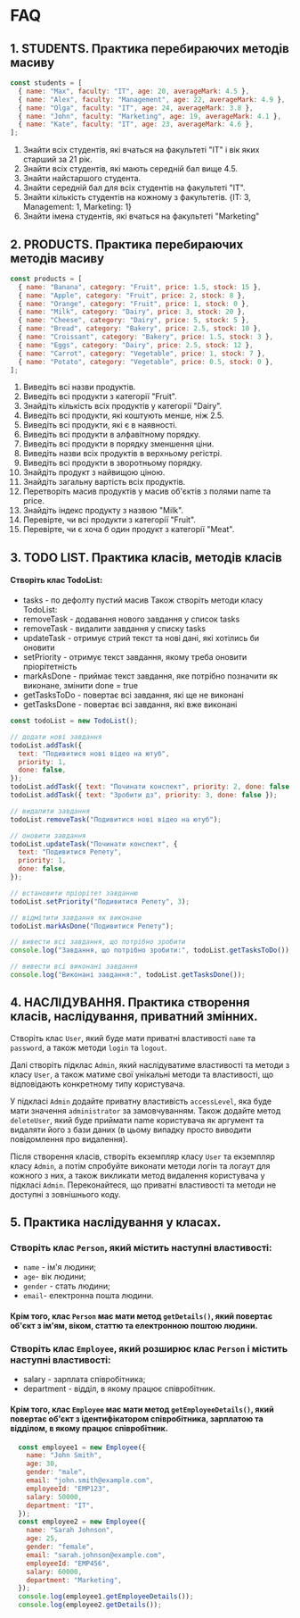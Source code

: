 # FAQ

## 1. STUDENTS. Практика перебираючих методів масиву

```js
const students = [
  { name: "Max", faculty: "IT", age: 20, averageMark: 4.5 },
  { name: "Alex", faculty: "Management", age: 22, averageMark: 4.9 },
  { name: "Olga", faculty: "IT", age: 24, averageMark: 3.8 },
  { name: "John", faculty: "Marketing", age: 19, averageMark: 4.1 },
  { name: "Kate", faculty: "IT", age: 23, averageMark: 4.6 },
];
```

1. Знайти всіх студентів, які вчаться на факультеті "IT" і вік яких старший за 21 рік.
2. Знайти всіх студентів, які мають середній бал вище 4.5.
3. Знайти найстаршого студента.
4. Знайти середній бал для всіх студентів на факультеті "IT".
5. Знайти кількість студентів на кожному з факультетів. {IT: 3, Management: 1, Marketing: 1}
6. Знайти імена студентів, які вчаться на факультеті "Marketing"

## 2. PRODUCTS. Практика перебираючих методів масиву

```js
const products = [
  { name: "Banana", category: "Fruit", price: 1.5, stock: 15 },
  { name: "Apple", category: "Fruit", price: 2, stock: 8 },
  { name: "Orange", category: "Fruit", price: 1, stock: 0 },
  { name: "Milk", category: "Dairy", price: 3, stock: 20 },
  { name: "Cheese", category: "Dairy", price: 5, stock: 5 },
  { name: "Bread", category: "Bakery", price: 2.5, stock: 10 },
  { name: "Croissant", category: "Bakery", price: 1.5, stock: 3 },
  { name: "Eggs", category: "Dairy", price: 2.5, stock: 12 },
  { name: "Carrot", category: "Vegetable", price: 1, stock: 7 },
  { name: "Potato", category: "Vegetable", price: 0.5, stock: 0 },
];
```

1. Виведіть всі назви продуктів.
2. Виведіть всі продукти з категорії "Fruit".
3. Знайдіть кількість всіх продуктів у категорії "Dairy".
4. Виведіть всі продукти, які коштують менше, ніж 2.5.
5. Виведіть всі продукти, які є в наявності.
6. Виведіть всі продукти в алфавітному порядку.
7. Виведіть всі продукти в порядку зменшення ціни.
8. Виведіть назви всіх продуктів в верхньому регістрі.
9. Виведіть всі продукти в зворотньому порядку.
10. Знайдіть продукт з найвищою ціною.
11. Знайдіть загальну вартість всіх продуктів.
12. Перетворіть масив продуктів у масив об'єктів з полями name та price.
13. Знайдіть індекс продукту з назвою "Milk".
14. Перевірте, чи всі продукти з категорії "Fruit".
15. Перевірте, чи є хоча б один продукт з категорії "Meat".

## 3. TODO LIST. Практика класів, методів класів

#### Створіть клас TodoList:

- tasks - по дефолту пустий масив
  Також створіть методи класу TodoList:
- removeTask - додавання нового завдання у список tasks
- removeTask - видалити завдання у списку tasks
- updateTask - отримує стрий текст та нові дані, які хотілись би оновити
- setPriority - отримує текст завдання, якому треба оновити пріорітетність
- markAsDone - приймає текст завдання, яке потрібно позначити як виконане, змінити done = true
- getTasksToDo - повертає всі завдання, які ще не виконані
- getTasksDone - повертає всі завдання, які вже виконані

```js
const todoList = new TodoList();

// додати нові завдання
todoList.addTask({
  text: "Подивитися нові відео на ютуб",
  priority: 1,
  done: false,
});
todoList.addTask({ text: "Починати конспект", priority: 2, done: false });
todoList.addTask({ text: "Зробити дз", priority: 3, done: false });

// видалити завдання
todoList.removeTask("Подивитися нові відео на ютуб");

// оновити завдання
todoList.updateTask("Починати конспект", {
  text: "Подивитися Репету",
  priority: 1,
  done: false,
});

// встановити пріорітет завданню
todoList.setPriority("Подивитися Репету", 3);

// відмітити завдання як виконане
todoList.markAsDone("Подивитися Репету");

// вивести всі завдання, що потрібно зробити
console.log("Завдання, що потрібно зробити:", todoList.getTasksToDo());

// вивести всі виконані завдання
console.log("Виконані завдання:", todoList.getTasksDone());
```

## 4. НАСЛІДУВАННЯ. Практика створення класів, наслідування, приватний змінних.

Створіть клас `User`, який буде мати приватні властивості `name` та `password`, а також методи `login` та `logout`.

Далі створіть підклас `Admin`, який наслідуватиме властивості та методи з класу `User`, а також матиме свої унікальні методи та властивості, що відповідають конкретному типу користувача.

У підкласі `Admin` додайте приватну властивість `accessLevel`, яка буде мати значення `administrator` за замовчуванням. Також додайте метод `deleteUser`, який буде приймати name користувача як аргумент та видаляти його з бази даних (в цьому випадку просто виводити повідомлення про видалення).

Після створення класів, створіть екземпляр класу `User` та екземпляр класу `Admin`, а потім спробуйте виконати методи логін та логаут для кожного з них, а також викликати метод видалення користувача у підкласі `Admin`. Переконайтеся, що приватні властивості та методи не доступні з зовнішнього коду.

## 5. Практика наслідування у класах.

### Cтворіть клас `Person`, який містить наступні властивості:

- `name` - ім'я людини;
- `age`- вік людини;
- `gender` - стать людини;
- `email`- електронна пошта людини.

#### Крім того, клас `Person` має мати метод `getDetails()`, який повертає об'єкт з ім'ям, віком, статтю та електронною поштою людини.

### Створіть клас `Employee`, який розширює клас `Person` і містить наступні властивості:

- salary - зарплата співробітника;
- department - відділ, в якому працює співробітник.

#### Крім того, клас `Employee` має мати метод `getEmployeeDetails()`, який повертає об'єкт з ідентифікатором співробітника, зарплатою та відділом, в якому працює співробітник.
```js
  const employee1 = new Employee({
    name: "John Smith",
    age: 30,
    gender: "male",
    email: "john.smith@example.com",
    employeeId: "EMP123",
    salary: 50000,
    department: "IT",
  });
  const employee2 = new Employee({
    name: "Sarah Johnson",
    age: 25,
    gender: "female",
    email: "sarah.johnson@example.com",
    employeeId: "EMP456",
    salary: 60000,
    department: "Marketing",
  });
  console.log(employee1.getEmployeeDetails());
  console.log(employee2.getDetails());
  ```